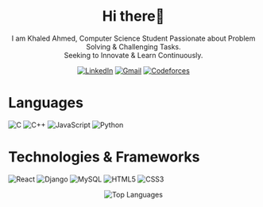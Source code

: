 <h1 align="center">Hi there👋</h1>
<p align="center">I am Khaled Ahmed, Computer Science Student Passionate about Problem Solving & Challenging Tasks. <br> Seeking to Innovate & Learn Continuously.</p>
<p align="center">
  <a href="https://linkedin.com/in/khaledahmad01"><img src="https://img.shields.io/badge/LinkedIn-%230077B5.svg?logo=linkedin&logoColor=white" alt="LinkedIn"></a>
  <a href="mailto:ka44203011@gmail.com"><img src="https://img.shields.io/badge/Gmail-%23D14836.svg?logo=gmail&logoColor=white" alt="Gmail"></a>
  <a href="https://codeforces.com/profile/KhaledElgendy"><img src="https://img.shields.io/badge/Codeforces-%23239120.svg?logo=Codeforces&logoColor=white" alt="Codeforces"></a>
</p>




# Languages
![C](https://img.shields.io/badge/c-%2300599C.svg?style=for-the-badge&logo=c&logoColor=white) ![C++](https://img.shields.io/badge/c++-%2300599C.svg?style=for-the-badge&logo=c%2B%2B&logoColor=white) ![JavaScript](https://img.shields.io/badge/javascript-%23323330.svg?style=for-the-badge&logo=javascript&logoColor=%23F7DF1E) ![Python](https://img.shields.io/badge/python-3670A0?style=for-the-badge&logo=python&logoColor=ffdd54)

# Technologies & Frameworks
![React](https://img.shields.io/badge/react-%2320232a.svg?style=for-the-badge&logo=react&logoColor=%2361DAFB) ![Django](https://img.shields.io/badge/django-%23092E20.svg?style=for-the-badge&logo=django&logoColor=white)  ![MySQL](https://img.shields.io/badge/mysql-%2300000f.svg?style=for-the-badge&logo=mysql&logoColor=white)  ![HTML5](https://img.shields.io/badge/HTML5-%23E34F26.svg?style=for-the-badge&logo=html5&logoColor=white) ![CSS3](https://img.shields.io/badge/CSS3-%231572B6.svg?style=for-the-badge&logo=css3&logoColor=white)

<p align="center">
  <img src="https://github-readme-stats.vercel.app/api/top-langs/?username=khaledahmad1&theme=dark&hide_border=false&include_all_commits=false&count_private=false&layout=compact" alt="Top Languages" />
</p>


